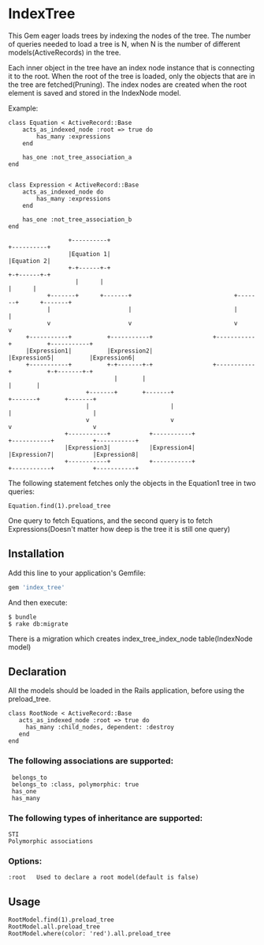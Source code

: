 # IndexTree

This Gem eager loads trees by indexing the nodes of the tree. The number of queries needed to load a tree is N, 
when N is the number of different models(ActiveRecords) in the tree.

Each inner object in the tree have an index node instance that is connecting it to the root.
When the root of the tree is loaded, only the objects that are in the tree are fetched(Pruning).
The index nodes are created when the root element is saved and stored in the IndexNode model.

Example:

    class Equation < ActiveRecord::Base
        acts_as_indexed_node :root => true do
            has_many :expressions
        end
      
        has_one :not_tree_association_a
    end
    
    
    class Expression < ActiveRecord::Base
        acts_as_indexed_node do
            has_many :expressions
        end
        
        has_one :not_tree_association_b
    end
        
                     +----------+                                         +----------+
                     |Equation 1|                                         |Equation 2|
                     +-+------+-+                                         +-+------+-+
                       |      |                                             |      |
               +-------+      +-------+                             +-------+      +-------+
               |                      |                             |                      |
               v                      v                             v                      v
         +-----------+          +-----------+                 +-----------+          +-----------+
         |Expression1|          |Expression2|                 |Expression5|          |Expression6|
         +-----------+          +-+-------+-+                 +-----------+          +-+-------+-+
                                  |       |                                            |       |
                          +-------+       +-------+                            +-------+       +-------+
                          |                       |                            |                       |
                          v                       v                            v                       v
                    +-----------+           +-----------+                +-----------+           +-----------+
                    |Expression3|           |Expression4|                |Expression7|           |Expression8|
                    +-----------+           +-----------+                +-----------+           +-----------+
    
The following statement fetches only the objects in the Equation1 tree in two queries:    
      
    Equation.find(1).preload_tree
    
One query to fetch Equations, and the second query is to fetch Expressions(Doesn't matter how deep is the tree it is still one query)
    

## Installation

Add this line to your application's Gemfile:

```ruby
gem 'index_tree'
```

And then execute:

    $ bundle
    $ rake db:migrate 
    
There is a migration which creates index_tree_index_node table(IndexNode model)

## Declaration

All the models should be loaded in the Rails application, before using the preload_tree.

    class RootNode < ActiveRecord::Base
       acts_as_indexed_node :root => true do
         has_many :child_nodes, dependent: :destroy
       end
    end
    
### The following associations are supported:
 
     belongs_to
     belongs_to :class, polymorphic: true
     has_one
     has_many

### The following types of inheritance are supported:
    
    STI 
    Polymorphic associations
    
### Options:

    :root   Used to declare a root model(default is false)
        
## Usage

    RootModel.find(1).preload_tree
    RootModel.all.preload_tree
    RootModel.where(color: 'red').all.preload_tree
